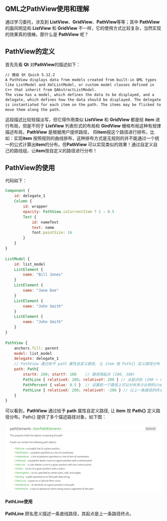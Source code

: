## **QML之PathView使用和理解**

通过学习委托，涉及到 **ListView**、**GridView**、**PathView**等等；其中 **PathView** 的画风明显和 **ListView** 和 **GridView** 不一样，它的使用方式比较复杂，当然实现的效果真的很棒。那什么是 **PathView** 呢？



## PathView的定义

首先先看 **Qt** 对**PathView**的描述如下：

```English
// 摘自 Qt Quick 5.12.2
A PathView displays data from models created from built-in QML types like ListModel and XmlListModel, or custom model classes defined in C++ that inherit from QAbstractListModel.
The view has a model, which defines the data to be displayed, and a delegate, which defines how the data should be displayed. The delegate is instantiated for each item on the path. The items may be flicked to move them along the path.
```

这段描述比较轻描淡写，但它得作用类似 **ListView** 和 **GridView** 都是给 **item** 进行布局，但是不同于 **ListView** 列表形式的布局和 **GirdView** 栅格布局这种有规律描述布局，**PathView** 是根据用户提供路径， 将**item**按这个路径进行排布，比如：实现**item** 按照规则的曲线排布，这种排布方式是无规则的并不能通过一个统一的公式计算出**item**的分布。但**PathView** 可以实现类似的效果！通过自定义自己的路线组，让**item**按自定义的路径进行分布！



## PathView的使用

代码如下：

```qml
Component {
	id: delegate_1
	Column {
		id: wrapper
		opacity: PathView.isCurrentItem ? 1 : 0.5
		Text {
			id: nameText
			text: name
			font.pointSize: 16
		}
	}
}

ListModel {
	id: list_model
	ListElement {
		name: "Bill Jones"
	}
	ListElement {
		name: "Jane Doe"
	}
	ListElement {
		name: "John Smith"
	}
	ListElement {
		name: "John Smith"
	}
}

PathView {
	anchors.fill: parent
	model: list_model
	delegate: delegate_1
	// PathView 通过给予 path 属性自定义路径, 让 item 按 Path{} 定义路径分布
	path: Path{
		startX: 200; startY: 100	// 路径得起点 (200, 100)
		PathLine { relativeX: 200; relativeY: 200 }	// 从起点到 (200 + relativeX, 100, relativeY) 的直线
		PathPercent { value: 0.5 }	// 设置前一个路径上可以分布多少比例的item 数量
		PathLine { relativeX: 200; relativeY: -200 } // 以上一条路径的终点为起点开始的一条路径
	}
}
```

可以看到，**PathView** 通过给予 **path** 属性自定义路径, 让 **item** 按 **Path{}** 定义路径分布。Path{} 提供了多个描述路径对象，如下图：

![image-01](https://raw.githubusercontent.com/mingxingren/Notes/master/resource/photo/image-2021062701.png)



#### PathLine使用

**PathLine** 顾名思义描述一条直线路径，其起点是上一条路径终点。


